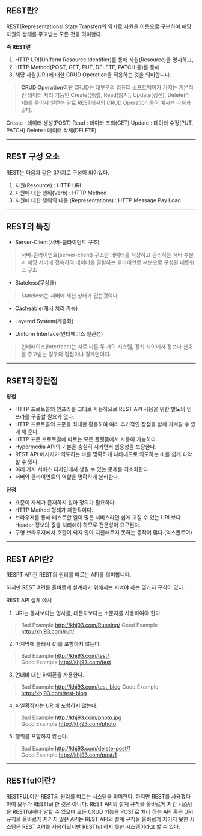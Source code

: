 **REST란?**
-------------
REST(Representational State Transfer)의 약자로 자원을 이름으로 구분하여 해당 자원의 상태를 주고받는 모든 것을 의미한다.

**즉 REST란** 
1. HTTP URI(Uniform Resource Identifier)를 통해 자원(Resource)을 명시하고,
2. HTTP Method(POST, GET, PUT, DELETE, PATCH 등)를 통해
3. 해당 자원(URI)에 대한 CRUD Operation을 적용하는 것을 의미합니다.

 > **CRUD Operation이란**
 CRUD는 대부분의 컴퓨터 소프트웨어가 가지는 기본적인 데이터 처리 기능인 Create(생성), Read(읽기), Update(갱신), Delete(삭제)를 묶어서 일컫는 말로 
 REST에서의 CRUD Operation 동작 예시는 다음과 같다.
 
 Create : 데이터 생성(POST)
 Read : 데이터 조회(GET)
 Update : 데이터 수정(PUT, PATCH)
 Delete : 데이터 삭제(DELETE)

 ***

 **REST 구성 요소**
 ----------------------

REST는 다음과 같은 3가지로 구성이 되어있다. 

1. 자원(Resource) : HTTP URI
2. 자원에 대한 행위(Verb) : HTTP Method
3. 자원에 대한 행위의 내용 (Representations) : HTTP Message Pay Load

***

**REST의 특징**
-----------------

- Server-Client(서버-클라이언트 구조)
 >서버-클라이언트(server-client) 구조란 데이터를 저장하고 관리하는 서버 부분과 해당 서버에 접속하여 데이터를 열람하는 클라이언트 부분으로 구성된 네트워크 구조

- Stateless(무상태)
 >Stateless는 서버에 세션 상태가 없는것이다.

- Cacheable(캐시 처리 가능)

- Layered System(계층화)

- Uniform Interface(인터페이스 일관성)
 > 인터페이스(interface)는 서로 다른 두 개의 시스템, 장치 사이에서 정보나 신호를 주고받는 경우의 접점이나 경계면이다. 

 ***

 **RSET의 장단점**
 ------------------

**장점**
- HTTP 프로토콜의 인프라를 그대로 사용하므로 REST API 사용을 위한 별도의 인프라를 구출할 필요가 없다.
- HTTP 프로토콜의 표준을 최대한 활용하여 여러 추가적인 장점을 함께 가져갈 수 있게 해 준다.
- HTTP 표준 프로토콜에 따르는 모든 플랫폼에서 사용이 가능하다.
- Hypermedia API의 기본을 충실히 지키면서 범용성을 보장한다.
- REST API 메시지가 의도하는 바를 명확하게 나타내므로 의도하는 바를 쉽게 파악할 수 있다.
- 여러 가지 서비스 디자인에서 생길 수 있는 문제를 최소화한다.
- 서버와 클라이언트의 역할을 명확하게 분리한다.
 
**단점** 
- 표준이 자체가 존재하지 않아 정의가 필요하다.
- HTTP Method 형태가 제한적이다.
- 브라우저를 통해 테스트할 일이 많은 서비스라면 쉽게 고칠 수 있는 URL보다 Header 정보의 값을 처리해야 하므로 전문성이 요구된다.
- 구형 브라우저에서 호환이 되지 않아 지원해주지 못하는 동작이 많다.(익스폴로어)

***

**REST API란?**
------------------

RESPT API란 REST의 원리를 따르는 API를 의미합니다.

하지만 REST API를 올바르게 설계하기 위해서는 지켜야 하는 몇가지 규칙이 있다.

REST API 설계 예시
1. URI는 동사보다는 명사를, 대문자보다는 소문자를 사용하여야 한다.
 > Bad Example http://khj93.com/Running/
 > Good Example  http://khj93.com/run/

2. 마지막에 슬래시 (/)를 포함하지 않는다.
 > Bad Example http://khj93.com/test/  
 > Good Example  http://khj93.com/test

3. 언더바 대신 하이폰을 사용한다.
 > Bad Example http://khj93.com/test_blog 
 > Good Example  http://khj93.com/test-blog

4. 파일확장자는 URI에 포함하지 않는다.
 > Bad Example http://khj93.com/photo.jpg  
 > Good Example  http://khj93.com/photo  

5. 행위를 포함하지 않는다.
 > Bad Example http://khj93.com/delete-post/1  
 > Good Example  http://khj93.com/post/1 

***

**RESTful이란?**
------------------

RESTFUL이란 REST의 원리를 따르는 시스템을 의미한다. 하지만 REST를 사용했다 하여 모두가 RESTful 한 것은 아니다.  REST API의 설계 규칙을 올바르게 지킨 시스템을 RESTful하다 말할 수 있으며 모든 CRUD 기능을 POST로 처리 하는 API 혹은 URI 규칙을 올바르게 지키지 않은 API는 REST API의 설계 규칙을 올바르게 지키지 못한 시스템은 REST API를 사용하였지만 RESTful 하지 못한 시스템이라고 할 수 있다.

